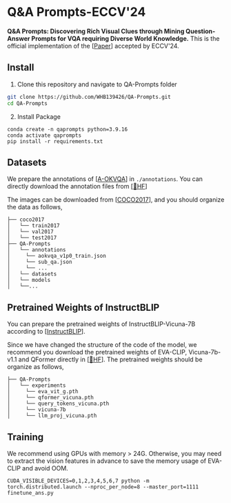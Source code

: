 # Q&A Prompts-ECCV'24

**Q&A Prompts: Discovering Rich Visual Clues through Mining Question-Answer Prompts for VQA requiring Diverse World Knowledge.** This is the official implementation of the [[Paper](https://arxiv.org/abs/2401.10712)] accepted by ECCV'24.

## Install

1. Clone this repository and navigate to QA-Prompts folder
```bash
git clone https://github.com/WHB139426/QA-Prompts.git
cd QA-Prompts
```

2. Install Package
```Shell
conda create -n qaprompts python=3.9.16
conda activate qaprompts
pip install -r requirements.txt
```

## Datasets

We prepare the annotations of [[A-OKVQA](https://allenai.org/project/a-okvqa/home)] in `./annotations`. You can directly download the annotation files from [[🤗HF](https://huggingface.co/WHB139426/QAprompts/tree/main)]

The images can be downloaded from [[COCO2017](https://cocodataset.org/#download)], and you should organize the data as follows,

```
├── coco2017
│   └── train2017
│   └── val2017
│   └── test2017
├── QA-Prompts
│   └── annotations
│     └── aokvqa_v1p0_train.json
│     └── sub_qa.json
│     └── ...
│   └── datasets
│   └── models
│   └──...
```

## Pretrained Weights of InstructBLIP

You can prepare the pretrained weights of InstructBLIP-Vicuna-7B according to [[InstructBLIP](https://github.com/salesforce/LAVIS/tree/main/projects/instructblip)].

Since we have changed the structure of the code of the model, we recommend you download the pretrained weights of EVA-CLIP, Vicuna-7b-v1.1 and QFormer directly in [[🤗HF](https://huggingface.co/WHB139426/QAprompts/tree/main)]. The pretrained weights should be organize as follows,

```
├── QA-Prompts
│   └── experiments
│     └── eva_vit_g.pth
│     └── qformer_vicuna.pth
│     └── query_tokens_vicuna.pth
│     └── vicuna-7b
│     └── llm_proj_vicuna.pth
```

## Training

We recommend using GPUs with memory > 24G. Otherwise, you may need to extract the vision features in advance to save the memory usage of EVA-CLIP and avoid OOM.

```Shell
CUDA_VISIBLE_DEVICES=0,1,2,3,4,5,6,7 python -m torch.distributed.launch --nproc_per_node=8 --master_port=1111 finetune_ans.py
```


